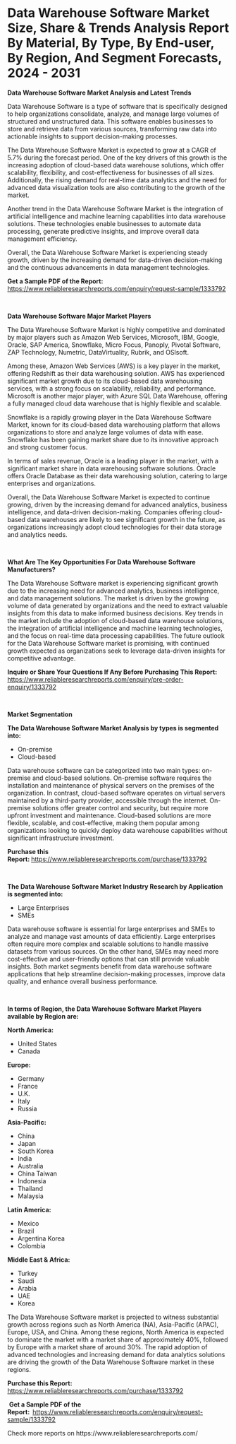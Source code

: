 <p><h1>Data Warehouse Software Market Size, Share & Trends Analysis Report By Material, By Type, By End-user, By Region, And Segment Forecasts, 2024 - 2031</h1></p><p><strong>Data Warehouse Software Market Analysis and Latest Trends</strong></p>
<p><p>Data Warehouse Software is a type of software that is specifically designed to help organizations consolidate, analyze, and manage large volumes of structured and unstructured data. This software enables businesses to store and retrieve data from various sources, transforming raw data into actionable insights to support decision-making processes.</p><p>The Data Warehouse Software Market is expected to grow at a CAGR of 5.7% during the forecast period. One of the key drivers of this growth is the increasing adoption of cloud-based data warehouse solutions, which offer scalability, flexibility, and cost-effectiveness for businesses of all sizes. Additionally, the rising demand for real-time data analytics and the need for advanced data visualization tools are also contributing to the growth of the market.</p><p>Another trend in the Data Warehouse Software Market is the integration of artificial intelligence and machine learning capabilities into data warehouse solutions. These technologies enable businesses to automate data processing, generate predictive insights, and improve overall data management efficiency.</p><p>Overall, the Data Warehouse Software Market is experiencing steady growth, driven by the increasing demand for data-driven decision-making and the continuous advancements in data management technologies.</p></p>
<p><strong>Get a Sample PDF of the Report:&nbsp;</strong> <a href="https://www.reliableresearchreports.com/enquiry/request-sample/1333792">https://www.reliableresearchreports.com/enquiry/request-sample/1333792</a></p>
<p>&nbsp;</p>
<p><strong>Data Warehouse Software Major Market Players</strong></p>
<p><p>The Data Warehouse Software Market is highly competitive and dominated by major players such as Amazon Web Services, Microsoft, IBM, Google, Oracle, SAP America, Snowflake, Micro Focus, Panoply, Pivotal Software, ZAP Technology, Numetric, DataVirtuality, Rubrik, and OSIsoft.</p><p>Among these, Amazon Web Services (AWS) is a key player in the market, offering Redshift as their data warehousing solution. AWS has experienced significant market growth due to its cloud-based data warehousing services, with a strong focus on scalability, reliability, and performance. Microsoft is another major player, with Azure SQL Data Warehouse, offering a fully managed cloud data warehouse that is highly flexible and scalable.</p><p>Snowflake is a rapidly growing player in the Data Warehouse Software Market, known for its cloud-based data warehousing platform that allows organizations to store and analyze large volumes of data with ease. Snowflake has been gaining market share due to its innovative approach and strong customer focus.</p><p>In terms of sales revenue, Oracle is a leading player in the market, with a significant market share in data warehousing software solutions. Oracle offers Oracle Database as their data warehousing solution, catering to large enterprises and organizations.</p><p>Overall, the Data Warehouse Software Market is expected to continue growing, driven by the increasing demand for advanced analytics, business intelligence, and data-driven decision-making. Companies offering cloud-based data warehouses are likely to see significant growth in the future, as organizations increasingly adopt cloud technologies for their data storage and analytics needs.</p></p>
<p>&nbsp;</p>
<p><strong>What Are The Key Opportunities For Data Warehouse Software Manufacturers?</strong></p>
<p><p>The Data Warehouse Software market is experiencing significant growth due to the increasing need for advanced analytics, business intelligence, and data management solutions. The market is driven by the growing volume of data generated by organizations and the need to extract valuable insights from this data to make informed business decisions. Key trends in the market include the adoption of cloud-based data warehouse solutions, the integration of artificial intelligence and machine learning technologies, and the focus on real-time data processing capabilities. The future outlook for the Data Warehouse Software market is promising, with continued growth expected as organizations seek to leverage data-driven insights for competitive advantage.</p></p>
<p><strong>Inquire or Share Your Questions If Any Before Purchasing This Report:</strong> <a href="https://www.reliableresearchreports.com/enquiry/pre-order-enquiry/1333792">https://www.reliableresearchreports.com/enquiry/pre-order-enquiry/1333792</a></p>
<p>&nbsp;</p>
<p><strong>Market Segmentation</strong></p>
<p><strong>The Data Warehouse Software Market Analysis by types is segmented into:</strong></p>
<p><ul><li>On-premise</li><li>Cloud-based</li></ul></p>
<p><p>Data warehouse software can be categorized into two main types: on-premise and cloud-based solutions. On-premise software requires the installation and maintenance of physical servers on the premises of the organization. In contrast, cloud-based software operates on virtual servers maintained by a third-party provider, accessible through the internet. On-premise solutions offer greater control and security, but require more upfront investment and maintenance. Cloud-based solutions are more flexible, scalable, and cost-effective, making them popular among organizations looking to quickly deploy data warehouse capabilities without significant infrastructure investment.</p></p>
<p><strong>Purchase this Report:&nbsp;</strong><a href="https://www.reliableresearchreports.com/purchase/1333792">https://www.reliableresearchreports.com/purchase/1333792</a></p>
<p>&nbsp;</p>
<p><strong>The Data Warehouse Software Market Industry Research by Application is segmented into:</strong></p>
<p><ul><li>Large Enterprises</li><li>SMEs</li></ul></p>
<p><p>Data warehouse software is essential for large enterprises and SMEs to analyze and manage vast amounts of data efficiently. Large enterprises often require more complex and scalable solutions to handle massive datasets from various sources. On the other hand, SMEs may need more cost-effective and user-friendly options that can still provide valuable insights. Both market segments benefit from data warehouse software applications that help streamline decision-making processes, improve data quality, and enhance overall business performance.</p></p>
<p>&nbsp;</p>
<p><strong>In terms of Region, the Data Warehouse Software Market Players available by Region are:</strong></p>
<p>
    <p> <strong> North America: </strong>
        <ul>
            <li>United States</li>
            <li>Canada</li>
        </ul>
        </p> 
    <p> <strong> Europe: </strong>
        <ul>
            <li>Germany</li>
            <li>France</li>
            <li>U.K.</li>
            <li>Italy</li>
            <li>Russia</li>
        </ul>
        </p> 
    <p> <strong> Asia-Pacific: </strong>
        <ul>
            <li>China</li>
            <li>Japan</li>
            <li>South Korea</li>
            <li>India</li>
            <li>Australia</li>
            <li>China Taiwan</li>
            <li>Indonesia</li>
            <li>Thailand</li>
            <li>Malaysia</li>
        </ul>
        </p> 
    <p> <strong> Latin America: </strong>
        <ul>
            <li>Mexico</li>
            <li>Brazil</li>
            <li>Argentina Korea</li>
            <li>Colombia</li>
        </ul>
        </p> 
    <p> <strong> Middle East & Africa: </strong>
        <ul>
            <li>Turkey</li>
            <li>Saudi</li>
            <li>Arabia</li>
            <li>UAE</li>
            <li>Korea</li>
        </ul>
    </p>
    </p>
<p><p>The Data Warehouse Software market is projected to witness substantial growth across regions such as North America (NA), Asia-Pacific (APAC), Europe, USA, and China. Among these regions, North America is expected to dominate the market with a market share of approximately 40%, followed by Europe with a market share of around 30%. The rapid adoption of advanced technologies and increasing demand for data analytics solutions are driving the growth of the Data Warehouse Software market in these regions.</p></p>
<p><strong>Purchase this Report: </strong><a href="https://www.reliableresearchreports.com/purchase/1333792">https://www.reliableresearchreports.com/purchase/1333792</a></p>
<p>&nbsp;<strong>Get a Sample PDF of the Report:&nbsp;&nbsp;</strong><a href="https://www.reliableresearchreports.com/enquiry/request-sample/1333792">https://www.reliableresearchreports.com/enquiry/request-sample/1333792</a></p>
<p><strong></strong></p>
<p>Check more reports on https://www.reliableresearchreports.com/</p>